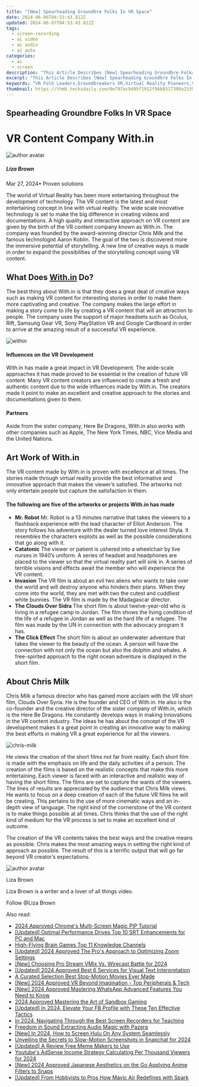 ```yaml
---
title: "[New] Spearheading Groundbre Folks In VR Space"
date: 2024-06-06T04:53:43.812Z
updated: 2024-06-07T04:53:43.812Z
tags: 
  - screen-recording
  - ai video
  - ai audio
  - ai auto
categories: 
  - ai
  - screen
description: "This Article Describes [New] Spearheading Groundbre Folks In VR Space"
excerpt: "This Article Describes [New] Spearheading Groundbre Folks In VR Space"
keywords: "VR Folk Leaders,Groundbreakers VR,Virtual Reality Pioneers,VR Innovators,Spearheading VRists,Trailblazers in VR,Virtual Realm Explorers"
thumbnail: https://thmb.techidaily.com/0e797ac9495f1912f56b8317309a2339c9d64cc1198dac03501e79efeb25298f.jpg
---
```


## Spearheading Groundbre Folks In VR Space

# VR Content Company With.in

![author avatar](https://lh5.googleusercontent.com/-AIMmjowaFs4/AAAAAAAAAAI/AAAAAAAAABc/Y5UmwDaI7HU/s250-c-k/photo.jpg)

##### Liza Brown

 Mar 27, 2024• Proven solutions

 The world of Virtual Reality has been more entertaining throughout the development of technology. The VR content is the latest and most entertaining concept in line with virtual reality. The wide scale innovative technology is set to make the big difference in creating videos and documentations. A high quality and interactive approach on VR content are given by the birth of the VR content company known as With.in. The company was founded by the award-winning director Chris Milk and the famous technologist Aaron Koblin. The goal of the two is discovered more the immersive potential of storytelling. A new line of creative ways is made in order to expand the possibilities of the storytelling concept using VR content.

## What Does [With.in]( https://with.in/ ) Do?

 The best thing about With.in is that they does a great deal of creative ways such as making VR content for interesting stories in order to make them more captivating and creative. The company makes the large effort in making a story come to life by creating a VR content that will an attraction to people. The company uses the support of major headsets such as Oculus, Rift, Samsung Gear VR, Sony PlayStation VR and Google Cardboard in order to arrive at the amazing result of a successful VR experience.

![within](https://images.wondershare.com/filmora/resource/within1.jpg
  )

#### Influences on the VR Development

 With.in has made a great impact in VR Development. The wide-scale approaches it has made proved to be essential in the creation of future VR content. Many VR content creators are influenced to create a fresh and authentic content due to the wide influences made by With.in. The creators made it point to make an excellent and creative approach to the stories and documentations given to them.

#### Partners

 Aside from the sister company, Here Be Dragons, With.in also works with other companies such as Apple, The New York Times, NBC, Vice Media and the United Nations.

## Art Work of With.in

 The VR content made by With.in is proven with excellence at all times. The stories made through virtual reality provide the best informative and innovative approach that makes the viewer’s satisfied. The artworks not only entertain people but capture the satisfaction in them.

#### The following are five of the artworks or projects With.in has made

* **Mr. Robot**  Mr. Robot is a 13 minutes narrative that takes the viewers to a flashback experience with the lead character of Elliot Anderson. The story follows his adventure with the dealer turned love interest Shyla. It resembles the characters exploits as well as the possible considerations that go along with it.
* **Catatonic**  The viewer or patient is ushered into a wheelchair by live nurses in 1940’s uniform. A series of headset and headphones are placed to the viewer so that the virtual reality part will sink in. A series of terrible visions and effects await the member who will experience the VR content.
* **Invasion**  The VR film is about an evil two aliens who wants to take over the world and will destroy anyone who hinders their plans. When they come into the world, they are met with two the cutest and cuddliest white bunnies. The VR film is made by the Madagascar director.
* **The Clouds Over Sidra**  The short film is about twelve-year-old who is living in a refugee camp in Jordan. The film shows the living condition of the life of a refugee in Jordan as well as the hard life of a refugee. The film was made by the UN in connection with the advocacy program it has.
* **The Click Effect**  The short film is about an underwater adventure that takes the viewer to the beauty of the ocean. A person will have the connection with not only the ocean but also the dolphin and whales. A free-spirited approach to the right ocean adventure is displayed in the short film.

## About Chris Milk

 Chris Milk a famous director who has gained more acclaim with the VR short film, Clouds Over Syria. He is the founder and CEO of With.in. He also is the co-founder and the creative director of the sister company of With.in, which is the Here Be Dragons. He constantly develops ways in making innovations in the VR content industry. The ideas he has about the concept of the VR development makes it a great point in creating an innovative way to making the best efforts in making VR a great experience for all the viewers.

![chris-milk](https://images.wondershare.com/filmora/resource/chris-milk.jpg
  )

 He views the creation of the short films not far from reality. Each short film is made with the emphasis on life and the daily activities of a person. The creation of the films is based on the realistic concepts that make this more entertaining. Each viewer is faced with an interactive and realistic way of having the short films. The films are set to capture the wants of the viewers. The lines of results are appreciated by the audience that Chris Milk views. He wants to focus on a deep creation of each of the future VR films he will be creating. This pertains to the use of more cinematic ways and an in-depth view of language. The right kind of the cornerstone of the VR content is to make things possible at all times. Chris thinks that the use of the right kind of medium for the VR process is set to make an excellent kind of outcome.

 The creation of the VR contents takes the best ways and the creative means as possible. Chris makes the most amazing ways in setting the right kind of approach as possible. The result of this is a terrific output that will go far beyond VR creator’s expectations.

![author avatar](https://lh5.googleusercontent.com/-AIMmjowaFs4/AAAAAAAAAAI/AAAAAAAAABc/Y5UmwDaI7HU/s250-c-k/photo.jpg)

Liza Brown

Liza Brown is a writer and a lover of all things video.

Follow @Liza Brown


<ins class="adsbygoogle"
     style="display:block"
     data-ad-format="autorelaxed"
     data-ad-client="ca-pub-7571918770474297"
     data-ad-slot="1223367746"></ins>



<ins class="adsbygoogle"
     style="display:block"
     data-ad-client="ca-pub-7571918770474297"
     data-ad-slot="8358498916"
     data-ad-format="auto"
     data-full-width-responsive="true"></ins>


<span class="atpl-alsoreadstyle">Also read:</span>
<div><ul>
<li><a href="https://vp-tips.techidaily.com/2024-approved-chromes-multi-screen-magic-pip-tutorial/"><u>2024 Approved  Chrome's Multi-Screen Magic  PIP Tutorial</u></a></li>
<li><a href="https://vp-tips.techidaily.com/updated-optimal-performance-drives-top-10-srt-enhancements-for-pc-and-mac/"><u>[Updated] Optimal Performance Drives  Top 10 SRT Enhancements for PC and Mac</u></a></li>
<li><a href="https://vp-tips.techidaily.com/high-flying-brain-games-top-11-knowledge-channels/"><u>High-Flying Brain Games  Top 11 Knowledge Channels</u></a></li>
<li><a href="https://vp-tips.techidaily.com/updated-2024-approved-the-pros-approach-to-optimizing-zoom-settings/"><u>[Updated] 2024 Approved  The Pro's Approach to Optimizing Zoom Settings</u></a></li>
<li><a href="https://vp-tips.techidaily.com/new-choosing-pro-stream-vmix-vs-wirecast-battle-for-2024/"><u>[New] Choosing Pro Stream  VMix Vs. Wirecast Battle for 2024</u></a></li>
<li><a href="https://vp-tips.techidaily.com/updated-2024-approved-best-6-services-for-visual-text-interpretation/"><u>[Updated] 2024 Approved  Best 6 Services for Visual Text Interpretation</u></a></li>
<li><a href="https://vp-tips.techidaily.com/a-curated-selection-best-stop-motion-movies-ever-made/"><u>A Curated Selection  Best Stop-Motion Movies Ever Made</u></a></li>
<li><a href="https://vp-tips.techidaily.com/new-2024-approved-vr-beyond-imagination-top-peripherals-and-tech/"><u>[New] 2024 Approved  VR Beyond Imagination - Top Peripherals & Tech</u></a></li>
<li><a href="https://vp-tips.techidaily.com/new-2024-approved-mastering-whatsapp-advanced-features-you-need-to-know/"><u>[New] 2024 Approved  Mastering WhatsApp  Advanced Features You Need to Know</u></a></li>
<li><a href="https://screen-video-capture.techidaily.com/2024-approved-mastering-the-art-of-sandbox-gaming/"><u>2024 Approved  Mastering the Art of Sandbox Gaming</u></a></li>
<li><a href="https://facebook-video-recording.techidaily.com/updated-in-2024-elevate-your-fb-profile-with-these-ten-effective-tactics/"><u>[Updated] In 2024, Elevate Your FB Profile with These Ten Effective Tactics</u></a></li>
<li><a href="https://desktop-recording.techidaily.com/in-2024-navigating-through-the-best-screen-recorders-for-teaching/"><u>In 2024, Navigating Through the Best Screen Recorders for Teaching</u></a></li>
<li><a href="https://extra-tips.techidaily.com/freedom-in-sound-extracting-audio-magic-with-pazera/"><u>Freedom in Sound  Extracting Audio Magic with Pazera</u></a></li>
<li><a href="https://screen-sharing-recording.techidaily.com/new-in-2024-how-to-screen-hulu-on-any-system-seamlessly/"><u>[New] In 2024, How to Screen Hulu On Any System Seamlessly</u></a></li>
<li><a href="https://snapchat-videos.techidaily.com/unveiling-the-secrets-to-slow-motion-screenshots-in-snapchat-for-2024/"><u>Unveiling the Secrets to Slow-Motion Screenshots in Snapchat for 2024</u></a></li>
<li><a href="https://extra-tips.techidaily.com/updated-a-review-free-meme-makers-to-use/"><u>[Updated] A Review  Free Meme Makers to Use</u></a></li>
<li><a href="https://facebook-record-videos.techidaily.com/youtubes-adsense-income-strategy-calculating-per-thousand-viewers-for-2024/"><u>Youtube's AdSense Income Strategy  Calculating Per Thousand Viewers for 2024</u></a></li>
<li><a href="https://snapchat-videos.techidaily.com/new-2024-approved-japanese-aesthetics-on-the-go-applying-anime-filters-to-snaps/"><u>[New] 2024 Approved  Japanese Aesthetics on the Go  Applying Anime Filters to Snaps</u></a></li>
<li><a href="https://some-knowledge.techidaily.com/updated-from-hobbyists-to-pros-how-mavic-air-redefines-with-spark/"><u>[Updated] From Hobbyists to Pros  How Mavic Air Redefines with Spark</u></a></li>
</ul></div>
